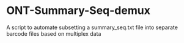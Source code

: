 # ONT-Summary-Seq-demux
A script to automate subsetting a summary_seq.txt file into separate barcode files based on multiplex data
